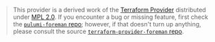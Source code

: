 > This provider is a derived work of the [Terraform Provider](https://github.com/terraform-providers/terraform-provider-foreman)
> distributed under [MPL 2.0](https://www.mozilla.org/en-US/MPL/2.0/). If you encounter a bug or missing feature,
> first check the [`pulumi-foreman` repo](https://github.com/masikrus/pulumi-foreman/issues); however, if that doesn't turn up anything,
> please consult the source [`terraform-provider-foreman` repo](https://github.com/terraform-providers/terraform-provider-foreman/issues).